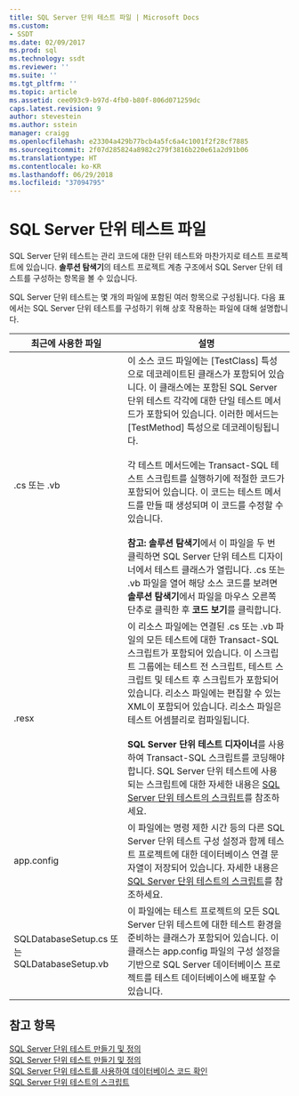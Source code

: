 ```yaml
---
title: SQL Server 단위 테스트 파일 | Microsoft Docs
ms.custom:
- SSDT
ms.date: 02/09/2017
ms.prod: sql
ms.technology: ssdt
ms.reviewer: ''
ms.suite: ''
ms.tgt_pltfrm: ''
ms.topic: article
ms.assetid: cee093c9-b97d-4fb0-b80f-806d071259dc
caps.latest.revision: 9
author: stevestein
ms.author: sstein
manager: craigg
ms.openlocfilehash: e23304a429b77bcb4a5fc6a4c1001f2f28cf7885
ms.sourcegitcommit: 2f07d285824a8982c279f3816b220e61a2d91b06
ms.translationtype: HT
ms.contentlocale: ko-KR
ms.lasthandoff: 06/29/2018
ms.locfileid: "37094795"
---
```

# <a name="sql-server-unit-test-files"></a>SQL Server 단위 테스트 파일
SQL Server 단위 테스트는 관리 코드에 대한 단위 테스트와 마찬가지로 테스트 프로젝트에 있습니다. **솔루션 탐색기**의 테스트 프로젝트 계층 구조에서 SQL Server 단위 테스트를 구성하는 항목을 볼 수 있습니다.  
  
SQL Server 단위 테스트는 몇 개의 파일에 포함된 여러 항목으로 구성됩니다. 다음 표에서는 SQL Server 단위 테스트를 구성하기 위해 상호 작용하는 파일에 대해 설명합니다.  
  
|**최근에 사용한 파일**|**설명**|  
|------------|-------------------|  
|.cs 또는 .vb|이 소스 코드 파일에는 [TestClass] 특성으로 데코레이트된 클래스가 포함되어 있습니다. 이 클래스에는 포함된 SQL Server 단위 테스트 각각에 대한 단일 테스트 메서드가 포함되어 있습니다. 이러한 메서드는 [TestMethod] 특성으로 데코레이팅됩니다.<br /><br />각 테스트 메서드에는 Transact\-SQL 테스트 스크립트를 실행하기에 적절한 코드가 포함되어 있습니다. 이 코드는 테스트 메서드를 만들 때 생성되며 이 코드를 수정할 수 있습니다.<br /><br />**참고:** **솔루션 탐색기**에서 이 파일을 두 번 클릭하면 SQL Server 단위 테스트 디자이너에서 테스트 클래스가 열립니다. .cs 또는 .vb 파일을 열어 해당 소스 코드를 보려면 **솔루션 탐색기**에서 파일을 마우스 오른쪽 단추로 클릭한 후 **코드 보기**를 클릭합니다.|  
|.resx|이 리소스 파일에는 연결된 .cs 또는 .vb 파일의 모든 테스트에 대한 Transact\-SQL 스크립트가 포함되어 있습니다. 이 스크립트 그룹에는 테스트 전 스크립트, 테스트 스크립트 및 테스트 후 스크립트가 포함되어 있습니다. 리소스 파일에는 편집할 수 있는 XML이 포함되어 있습니다. 리소스 파일은 테스트 어셈블리로 컴파일됩니다.<br /><br />**SQL Server 단위 테스트 디자이너**를 사용하여 Transact\-SQL 스크립트를 코딩해야 합니다. SQL Server 단위 테스트에 사용되는 스크립트에 대한 자세한 내용은 [SQL Server 단위 테스트의 스크립트](../ssdt/scripts-in-sql-server-unit-tests.md)를 참조하세요.|  
|app.config|이 파일에는 명령 제한 시간 등의 다른 SQL Server 단위 테스트 구성 설정과 함께 테스트 프로젝트에 대한 데이터베이스 연결 문자열이 저장되어 있습니다. 자세한 내용은 [SQL Server 단위 테스트의 스크립트](../ssdt/scripts-in-sql-server-unit-tests.md)를 참조하세요.|  
|SQLDatabaseSetup.cs 또는 SQLDatabaseSetup.vb|이 파일에는 테스트 프로젝트의 모든 SQL Server 단위 테스트에 대한 테스트 환경을 준비하는 클래스가 포함되어 있습니다. 이 클래스는 app.config 파일의 구성 설정을 기반으로 SQL Server 데이터베이스 프로젝트를 테스트 데이터베이스에 배포할 수 있습니다.|  
  
## <a name="see-also"></a>참고 항목  
[SQL Server 단위 테스트 만들기 및 정의](../ssdt/creating-and-defining-sql-server-unit-tests.md)  
[SQL Server 단위 테스트 만들기 및 정의](../ssdt/creating-and-defining-sql-server-unit-tests.md)  
[SQL Server 단위 테스트를 사용하여 데이터베이스 코드 확인](../ssdt/verifying-database-code-by-using-sql-server-unit-tests.md)  
[SQL Server 단위 테스트의 스크립트](../ssdt/scripts-in-sql-server-unit-tests.md)  
  
